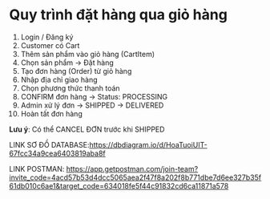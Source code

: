 


# Quy trình đặt hàng qua giỏ hàng
1. Login / Đăng ký
2. Customer có Cart
3. Thêm sản phẩm vào giỏ hàng (CartItem)
4. Chọn sản phẩm → Đặt hàng
5. Tạo đơn hàng (Order) từ giỏ hàng
6. Nhập địa chỉ giao hàng
7. Chọn phương thức thanh toán
8. CONFIRM đơn hàng → Status: PROCESSING
9. Admin xử lý đơn → SHIPPED → DELIVERED
10. Hoàn tất đơn hàng

**Lưu ý**: Có thể CANCEL ĐƠN trước khi SHIPPED


LINK SƠ ĐỒ DATABASE:https://dbdiagram.io/d/HoaTuoiUIT-67fcc34a9cea6403819aba8f

LINK POSTMAN: https://app.getpostman.com/join-team?invite_code=4acd57b53d4dcc5065aea2f47f8a202f8b771dbe7d6ee327b35f61db010c6ae1&target_code=634018fe5f44c91832cd6ca11871a578